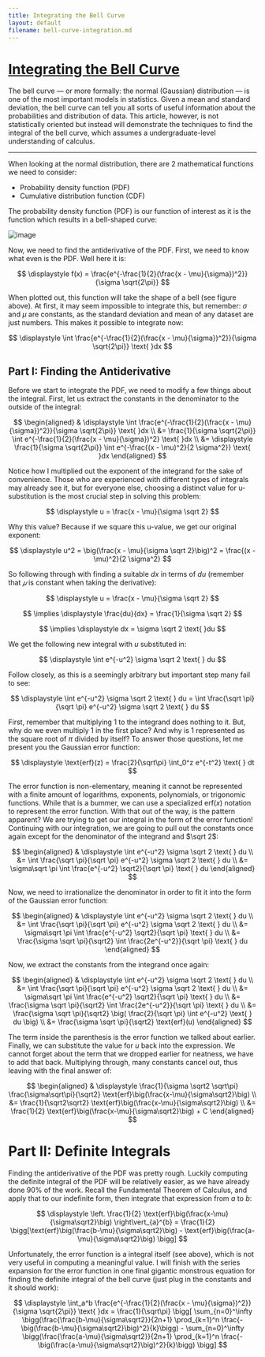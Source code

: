```yaml
---
title: Integrating the Bell Curve
layout: default
filename: bell-curve-integration.md
---
```


# <ins>Integrating the Bell Curve</ins>

The bell curve — or more formally: the normal (Gaussian) distribution — is one of the most important models in statistics. Given a mean and standard deviation, the bell curve can tell you all sorts of useful information about the probabilities and distribution of data. This article, however, is not statistically oriented but instead will demonstrate the techniques to find the integral of the bell curve, which assumes a undergraduate-level understanding of calculus.

***

When looking at the normal distribution, there are 2 mathematical functions we need to consider:

- Probability density function (PDF)
- Cumulative distribution function (CDF)

The probability density function (PDF) is our function of interest as it is the function which results in a bell-shaped curve:

![image](https://user-images.githubusercontent.com/73851560/185766190-a2a1aaba-1441-488c-8714-bbd956a52000.png)

Now, we need to find the antiderivative of the PDF. First, we need to know what even is the PDF. Well here it is:

$$
\displaystyle f(x) = \frac{e^{-\frac{1}{2}(\frac{x - \mu}{\sigma})^2}}{\sigma \sqrt{2\pi}}
$$

When plotted out, this function will take the shape of a bell (see figure above). At first, it may seem impossible to integrate this, but remember: $\sigma$ and $\mu$ are constants, as the standard deviation and mean of any dataset are just numbers. This makes it possible to integrate now:

$$
\displaystyle \int \frac{e^{-\frac{1}{2}(\frac{x - \mu}{\sigma})^2}}{\sigma \sqrt{2\pi}} \text{ }dx
$$

## Part I: Finding the Antiderivative
Before we start to integrate the PDF, we need to modify a few things about the integral. First, let us extract the constants in the denominator to the outside of the integral:

$$
\begin{aligned}
& \displaystyle \int \frac{e^{-\frac{1}{2}(\frac{x - \mu}{\sigma})^2}}{\sigma \sqrt{2\pi}} \text{ }dx \\
&= \frac{1}{\sigma \sqrt{2\pi}} \int e^{-\frac{1}{2}(\frac{x - \mu}{\sigma})^2} \text{ }dx \\
&= \displaystyle \frac{1}{\sigma \sqrt{2\pi}} \int e^{-\frac{(x - \mu)^2}{2 \sigma^2}} \text{ }dx
\end{aligned}
$$

Notice how I multiplied out the exponent of the integrand for the sake of convenience. Those who are experienced with different types of integrals may already see it, but for everyone else, choosing a distinct value for u-substitution is the most crucial step in solving this problem:

$$
\displaystyle u = \frac{x - \mu}{\sigma \sqrt 2}
$$

Why this value? Because if we square this u-value, we get our original exponent:

$$
\displaystyle u^2 = \big(\frac{x - \mu}{\sigma \sqrt 2}\big)^2 = \frac{(x - \mu)^2}{2 \sigma^2}
$$

So following through with finding a suitable $dx$ in terms of $du$ (remember that $𝜇$ is constant when taking the derivative):

$$
\displaystyle u = \frac{x - \mu}{\sigma \sqrt 2}
$$

$$
\implies \displaystyle \frac{du}{dx} = \frac{1}{\sigma \sqrt 2}
$$

$$
\implies \displaystyle dx = \sigma \sqrt 2 \text{ }du
$$

We get the following new integral with $u$ substituted in:

$$
\displaystyle \int e^{-u^2} \sigma \sqrt 2 \text{ } du
$$

Follow closely, as this is a seemingly arbitrary but important step many fail to see:

$$
\displaystyle \int e^{-u^2} \sigma \sqrt 2 \text{ } du = \int \frac{\sqrt \pi}{\sqrt \pi} e^{-u^2} \sigma \sqrt 2 \text{ } du
$$

First, remember that multiplying 1 to the integrand does nothing to it. But, why do we even multiply 1 in the first place? And why is 1 represented as the square root of $\pi$ divided by itself? To answer those questions, let me present you the Gaussian error function:

$$
\displaystyle \text{erf}(z) = \frac{2}{\sqrt\pi} \int_0^z e^{-t^2} \text{ } dt
$$

The error function is non-elementary, meaning it cannot be represented with a finite amount of logarithms, exponents, polynomials, or trigonomic functions. While that is a bummer, we can use a specialized $\text{erf}(x)$ notation to represent the error function. With that out of the way, is the pattern apparent? We are trying to get our integral in the form of the error function! Continuing with our integration, we are going to pull out the constants once again except for the denominator of the integrand and $\sqrt 2$:

$$
\begin{aligned}
& \displaystyle \int e^{-u^2} \sigma \sqrt 2 \text{ } du \\
&= \int \frac{\sqrt \pi}{\sqrt \pi} e^{-u^2} \sigma \sqrt 2 \text{ } du \\
&= \sigma\sqrt \pi \int \frac{e^{-u^2} \sqrt2}{\sqrt \pi} \text{ } du
\end{aligned}
$$

Now, we need to irrationalize the denominator in order to fit it into the form of the Gaussian error function:

$$
\begin{aligned}
& \displaystyle \int e^{-u^2} \sigma \sqrt 2 \text{ } du \\
&= \int \frac{\sqrt \pi}{\sqrt \pi} e^{-u^2} \sigma \sqrt 2 \text{ } du \\
&= \sigma\sqrt \pi \int \frac{e^{-u^2} \sqrt2}{\sqrt \pi} \text{ } du \\
&= \frac{\sigma \sqrt \pi}{\sqrt2} \int \frac{2e^{-u^2}}{\sqrt \pi} \text{ } du
\end{aligned}
$$

Now, we extract the constants from the integrand once again:

$$
\begin{aligned}
& \displaystyle \int e^{-u^2} \sigma \sqrt 2 \text{ } du \\
&= \int \frac{\sqrt \pi}{\sqrt \pi} e^{-u^2} \sigma \sqrt 2 \text{ } du \\
&= \sigma\sqrt \pi \int \frac{e^{-u^2} \sqrt2}{\sqrt \pi} \text{ } du \\
&= \frac{\sigma \sqrt \pi}{\sqrt2} \int \frac{2e^{-u^2}}{\sqrt \pi} \text{ } du \\
&= \frac{\sigma \sqrt \pi}{\sqrt2} \big( \frac{2}{\sqrt \pi} \int e^{-u^2} \text{ } du \big) \\
&= \frac{\sigma \sqrt \pi}{\sqrt2} \text{erf}(u)
\end{aligned}
$$

The term inside the parenthesis is the error function we talked about earlier. Finally, we can substitute the value for $u$ back into the expression. We cannot forget about the term that we dropped earlier for neatness, we have to add that back. Multiplying through, many constants cancel out, thus leaving with the final answer of:

$$
\begin{aligned}
& \displaystyle \frac{1}{\sigma \sqrt2 \sqrt\pi} \frac{\sigma\sqrt\pi}{\sqrt2} \text{erf}\big(\frac{x-\mu}{\sigma\sqrt2}\big) \\
&= \frac{1}{\sqrt2\sqrt2} \text{erf}\big(\frac{x-\mu}{\sigma\sqrt2}\big) \\
&= \frac{1}{2} \text{erf}\big(\frac{x-\mu}{\sigma\sqrt2}\big) + C
\end{aligned}
$$

# Part II: Definite Integrals
Finding the antiderivative of the PDF was pretty rough. Luckily computing the definite integral of the PDF will be relatively easier, as we have already done 90% of the work. Recall the Fundamental Theorem of Calculus, and apply that to our indefinite form, then integrate that expression from $a$ to $b$:

$$
 \displaystyle \left. \frac{1}{2} \text{erf}\big(\frac{x-\mu}{\sigma\sqrt2}\big) \right\vert_{a}^{b} = \frac{1}{2} \bigg[\text{erf}\big(\frac{b-\mu}{\sigma\sqrt2}\big) - \text{erf}\big(\frac{a-\mu}{\sigma\sqrt2}\big) \bigg]
$$

Unfortunately, the error function is a integral itself (see above), which is not very useful in computing a meaningful value. I will finish with the series expansion for the error function in one final gigantic monstrous equation for finding the definite integral of the bell curve (just plug in the constants and it should work):

$$
\displaystyle \int_a^b \frac{e^{-\frac{1}{2}(\frac{x - \mu}{\sigma})^2}}{\sigma \sqrt{2\pi}} \text{ }dx = \frac{1}{\sqrt\pi} \bigg[ \sum_{n=0}^\infty \bigg(\frac{\frac{b-\mu}{\sigma\sqrt2}}{2n+1} \prod_{k=1}^n \frac{-\big(\frac{b-\mu}{\sigma\sqrt2}\big)^2}{k}\bigg) - \sum_{n=0}^\infty \bigg(\frac{\frac{a-\mu}{\sigma\sqrt2}}{2n+1} \prod_{k=1}^n \frac{-\big(\frac{a-\mu}{\sigma\sqrt2}\big)^2}{k}\bigg) \bigg]
$$
